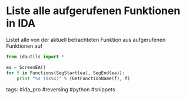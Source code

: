 # Liste alle aufgerufenen Funktionen in IDA

Listet alle von der aktuell betrachteten Funktion aus aufgerufenen Funktionen auf
```python
from idautils import *

ea = ScreenEA()
for f in Functions(SegStart(ea), SegEnd(ea)):
    print "%s (0x%x)" % (GetFunctionName(f), f)
```
tags: #ida_pro #reversing #python #snippets 
